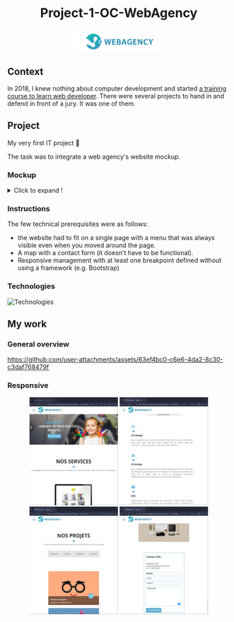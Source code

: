 # <p align="center">Project-1-OC-WebAgency</p>

<div align="center">
  <img src="/assets/logo.png" alt="logo" width="200"/>
</div>

## Context

In 2018, I knew nothing about computer development and started [a training course to learn web developer](https://openclassrooms.com/fr/paths/48-developpeur-web-junior). There were several projects to hand in and defend in front of a jury. It was one of them.

## Project

My very first IT project 🎉

The task was to integrate a web agency's website mockup.

### Mockup

<details>
  <summary>Click to expand !</summary>
  
  ![header model](/assets/header_model.png)  
  ![service section model](/assets/service_section_modelgit.png)  
  ![projects model](/assets/projects_section_model.png)  
  ![form section model](/assets/form_section_contact.png)

</details>

 ### Instructions

 The few technical prerequisites were as follows: 
 - the website had to fit on a single page with a menu that was always visible even when you moved around the page.
 - A map with a contact form (it doesn't have to be functional).
 - Responsive management with at least one breakpoint defined without using a framework (e.g. Bootstrap)

 ### Technologies
 
![Technologies ](https://skillicons.dev/icons?i=html,css)

 ## My work

 ### General overview

https://github.com/user-attachments/assets/63ef4bc0-c6e6-4da2-8c30-c3daf768479f

### Responsive

<p align="center">
  <img src="/assets/responsive_1.png" alt="responsive 1" width="200"/>
  <img src="/assets/responsive_2.png" alt="responsive 2" width="200"/>
  <img src="/assets/responsive_3.png" alt="responsive 3" width="200"/>
  <img src="/assets/responsive_4.png" alt="responsive 4" width="200"/>
</p>